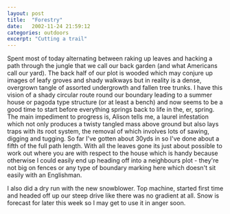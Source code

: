 ```yaml
---
layout: post
title:  "Forestry"
date:   2002-11-24 21:59:12
categories: outdoors
excerpt: "Cutting a trail"
---
```

Spent most of today alternating between raking up leaves and hacking a path through the jungle that we call our back garden (and what Americans call our yard). The back half of our plot is wooded which may conjure up images of leafy groves and shady walkways but in reality is a dense, overgrown tangle of assorted undergrowth and fallen tree trunks. I have this vision of  a shady circular route round our boundary leading to a summer house or pagoda type structure (or at least a bench) and now seems to be a good time to start before everything springs back to life in the, er, spring. The main impediment to progress is, Alison tells me, a laurel infestation which not only produces a twisty tangled mass above ground but also lays traps with its root system, the removal of which involves lots of sawing, digging and tugging. So far I've gotten about 30yds in so I've done about a fifth of the full path length. With all the leaves gone its just about possible to work out where you are with respect to the house which is handy because otherwise I could easily end up heading off into a neighbours plot - they're not big on fences or any type of boundary marking here which doesn't sit easily with an Englishman.

I also did a dry run with the new snowblower. Top machine, started first time and headed off up our steep drive like there was no gradient at all. Snow is forecast for later this week so I may get to use it in anger soon.

